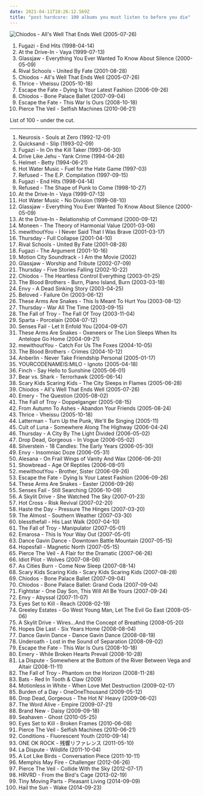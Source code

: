 ```yaml
---
date: 2021-04-11T10:26:12.569Z
title: "post hardcore: 100 albums you must listen to before you die"
---
```

![Chiodos - All&#39;s Well That Ends Well (2005-07-26)](http://coverartarchive.org/release/0615cf12-505d-4a88-bcaa-2451da7bb28e/17952063492-500.jpg "Chiodos - All's Well That Ends Well (2005-07-26)")
<ol class="albums">
<li data-cover="http://coverartarchive.org/release/3c1d5669-ae58-33db-b98d-ef346b55acc7/26546641163-500.jpg" data-tags="post-hardcore" role="button">Fugazi - End Hits (1998-04-14)</li>
<li data-cover="https://img.discogs.com/ifHXDIv3kRCViLBL_BnMSYjcRRc=/fit-in/500x496/filters:strip_icc():format(jpeg):mode_rgb():quality(90)/discogs-images/R-880651-1301137759.jpeg.jpg" data-tags="post-hardcore" role="button">At the Drive-In - Vaya (1999-07-13)</li>
<li data-cover="http://coverartarchive.org/release/0fbf71bc-5530-35cb-be9e-fccb2ec2a9ca/19908311105-500.jpg" data-tags="post-hardcore" role="button">Glassjaw - Everything You Ever Wanted To Know About Silence (2000-05-09)</li>
<li data-cover="http://coverartarchive.org/release/f5629cbf-9f10-49fc-a72c-a263b53dfb5a/27078039118-500.jpg" data-tags="post-hardcore, post hardcore" role="button">Rival Schools - United By Fate (2001-08-28)</li>
<li data-cover="http://coverartarchive.org/release/0615cf12-505d-4a88-bcaa-2451da7bb28e/17952063492-500.jpg" data-tags="post-hardcore" role="button">Chiodos - All's Well That Ends Well (2005-07-26)</li>
<li data-cover="http://coverartarchive.org/release/8cc658aa-5ded-44e9-8a24-4e50fa0425ae/18280581390-500.jpg" data-tags="post-hardcore" role="button">Thrice - Vheissu (2005-10-18)</li>
<li data-cover="http://coverartarchive.org/release/d21c95c8-40bb-467c-b11f-218886cd0b22/8973658859-500.jpg" data-tags="post-hardcore" role="button">Escape the Fate - Dying Is Your Latest Fashion (2006-09-26)</li>
<li data-cover="http://coverartarchive.org/release/b3a8fd07-b386-47bf-97bc-5d14222e0c8c/15093179874-500.jpg" data-tags="post-hardcore" role="button">Chiodos - Bone Palace Ballet (2007-09-04)</li>
<li data-cover="http://coverartarchive.org/release/82d305e4-8d45-4673-9240-1b36da06b1eb/8973784940-500.jpg" data-tags="post-hardcore" role="button">Escape the Fate - This War Is Ours (2008-10-18)</li>
<li data-cover="http://coverartarchive.org/release/52480116-0a55-4090-a91a-7b0752f7955f/7149416698-500.jpg" data-tags="post-hardcore, emocore" role="button">Pierce The Veil - Selfish Machines (2010-06-21)</li>
</ol>
List of 100 - under the cut.
<!-- more -->

_________________

<ol class="albums">
<li data-cover="http://coverartarchive.org/release/64bb2d1b-e4ab-4808-be16-5466264c2e65/20845677913-500.jpg" data-tags="sludge, sludge metal, post-metal" role="button">
Neurosis - Souls at Zero (1992-12-01)
</li>
<li data-cover="http://coverartarchive.org/release/03d5aab6-c3f5-483e-8e41-ca99ef7dab32/28641431315-500.jpg" data-tags="rock, post hardcore" role="button">
Quicksand - Slip (1993-02-09)
</li>
<li data-cover="http://coverartarchive.org/release/35704cbf-172f-30b9-b182-824eb9da6342/7439086253-500.jpg" data-tags="post-hardcore" role="button">
Fugazi - In On the Kill Taker (1993-06-30)
</li>
<li data-cover="http://coverartarchive.org/release/883a8c08-4f08-4acc-b2a4-9f2d549ac696/23545562962-500.jpg" data-tags="post-hardcore, math rock" role="button">
Drive Like Jehu - Yank Crime (1994-04-26)
</li>
<li data-cover="http://coverartarchive.org/release/baee0b71-4a39-436b-bf62-78f46f235c00/3330961306-500.jpg" data-tags="alternative metal" role="button">
Helmet - Betty (1994-06-21)
</li>
<li data-cover="http://coverartarchive.org/release/7b572ec0-9b8f-3b54-af1b-5d3c680a20a6/21433211070-500.jpg" data-tags="punk, emo, punk rock, post-hardcore" role="button">
Hot Water Music - Fuel for the Hate Game (1997-03)
</li>
<li data-cover="http://coverartarchive.org/release/ebfb4400-5eb5-490f-ac77-5dd0a7bae786/25627484482-500.jpg" data-tags="post-hardcore, hardcore punk" role="button">
Refused - The E.P. Compilation (1997-09-15)
</li>
<li data-cover="http://coverartarchive.org/release/3c1d5669-ae58-33db-b98d-ef346b55acc7/26546641163-500.jpg" data-tags="post-hardcore" role="button">
Fugazi - End Hits (1998-04-14)
</li>
<li data-cover="https://img.discogs.com/PLsYwNCDdj9M_L3gnbau_vIS9xo=/fit-in/600x600/filters:strip_icc():format(jpeg):mode_rgb():quality(90)/discogs-images/R-16244403-1605891605-5962.jpeg.jpg" data-tags="hardcore, post-hardcore" role="button">
Refused - The Shape of Punk to Come (1998-10-27)
</li>
<li data-cover="https://img.discogs.com/ifHXDIv3kRCViLBL_BnMSYjcRRc=/fit-in/500x496/filters:strip_icc():format(jpeg):mode_rgb():quality(90)/discogs-images/R-880651-1301137759.jpeg.jpg" data-tags="post-hardcore" role="button">
At the Drive-In - Vaya (1999-07-13)
</li>
<li data-cover="https://img.discogs.com/zTITWyu4HLQARZfKbYy8vitcQU8=/fit-in/600x600/filters:strip_icc():format(jpeg):mode_rgb():quality(90)/discogs-images/R-3195794-1610802198-5098.jpeg.jpg" data-tags="punk, post-hardcore" role="button">
Hot Water Music - No Division (1999-08-10)
</li>
<li data-cover="http://coverartarchive.org/release/0fbf71bc-5530-35cb-be9e-fccb2ec2a9ca/19908311105-500.jpg" data-tags="post-hardcore" role="button">
Glassjaw - Everything You Ever Wanted To Know About Silence (2000-05-09)
</li>
<li data-cover="https://img.discogs.com/mWWmYqukf--04XnvgYW-RZqajk4=/fit-in/600x600/filters:strip_icc():format(jpeg):mode_rgb():quality(90)/discogs-images/R-381186-1573438446-4282.jpeg.jpg" data-tags="post-hardcore" role="button">
At the Drive-In - Relationship of Command (2000-09-12)
</li>
<li data-cover="http://coverartarchive.org/release/afe99ff8-5fec-4c48-82d0-bd0797752b64/4703766981-500.jpg" data-tags="punk rock, post hardcore, hopeless, emopop" role="button">
Moneen - The Theory of Harmonial Value (2001-03-06)
</li>
<li data-cover="http://coverartarchive.org/release/713deda0-0a2e-41c9-b303-d2ddac59bc5c/25421405055-500.jpg" data-tags="post hardcore, tooth and nail records" role="button">
mewithoutYou - I Never Said That I Was Brave (2001-03-17)
</li>
<li data-cover="http://coverartarchive.org/release/c4cd7298-790a-30cc-ac23-e5b5144a5cc2/27353011944-500.jpg" data-tags="post-hardcore, emo" role="button">
Thursday - Full Collapse (2001-04-10)
</li>
<li data-cover="http://coverartarchive.org/release/f5629cbf-9f10-49fc-a72c-a263b53dfb5a/27078039118-500.jpg" data-tags="post-hardcore, post hardcore" role="button">
Rival Schools - United By Fate (2001-08-28)
</li>
<li data-cover="http://coverartarchive.org/release/0e789eca-d5e5-469f-8648-9fe5c1ca68a9/9561282758-500.jpg" data-tags="post-hardcore" role="button">
Fugazi - The Argument (2001-10-16)
</li>
<li data-cover="https://img.discogs.com/tfulD_HMi8UtHRtBXTnttjY4O5U=/fit-in/600x595/filters:strip_icc():format(jpeg):mode_rgb():quality(90)/discogs-images/R-459751-1371414323-2301.jpeg.jpg" data-tags="pop punk" role="button">
Motion City Soundtrack - I Am the Movie (2002)
</li>
<li data-cover="https://img.discogs.com/DuZxiqzLd09K9H3hMhebldCqm9M=/fit-in/300x256/filters:strip_icc():format(jpeg):mode_rgb():quality(90)/discogs-images/R-464307-1117349454.jpg.jpg" data-tags="post-hardcore" role="button">
Glassjaw - Worship and Tribute (2002-07-09)
</li>
<li data-cover="http://coverartarchive.org/release/3e56d2ad-b3e8-3fe3-87c8-5ae3a2c71c09/10844781822-500.jpg" data-tags="live, post hardcore" role="button">
Thursday - Five Stories Falling (2002-10-22)
</li>
<li data-cover="http://coverartarchive.org/release/21733029-83bc-4e5c-9168-aaeb1a0974c2/25363643606-500.jpg" data-tags="post-hardcore, post hardcore" role="button">
Chiodos - The Heartless Control Everything (2003-01-25)
</li>
<li data-cover="http://coverartarchive.org/release/b2e6209b-ba91-4c35-a531-dc71c5c1fd8b/16133300898-500.jpg" data-tags="post-hardcore" role="button">
The Blood Brothers - Burn, Piano Island, Burn (2003-03-18)
</li>
<li data-cover="https://img.discogs.com/kRhGE1p4CAb52fJpgyfezYZq1rw=/fit-in/600x596/filters:strip_icc():format(jpeg):mode_rgb():quality(90)/discogs-images/R-371783-1530777030-9373.png.jpg" data-tags="screamo, post hardcore" role="button">
Envy - A Dead Sinking Story (2003-04-25)
</li>
<li data-cover="http://coverartarchive.org/release/f646e4b6-8aa4-4d0b-84f8-db0cf5bb995c/22029913217-500.jpg" data-tags="post-hardcore" role="button">
Beloved - Failure On (2003-06-12)
</li>
<li data-cover="https://img.discogs.com/lWHmK9kuimivwnEarRIGWx8megQ=/fit-in/600x593/filters:strip_icc():format(jpeg):mode_rgb():quality(90)/discogs-images/R-955515-1556813739-3408.jpeg.jpg" data-tags="post hardcore" role="button">
These Arms Are Snakes - This Is Meant To Hurt You (2003-08-12)
</li>
<li data-cover="http://coverartarchive.org/release/af6212bb-3139-3251-9a89-0e510de3ed11/2341635674-500.jpg" data-tags="post-hardcore, emo" role="button">
Thursday - War All The Time (2003-09-15)
</li>
<li data-cover="http://coverartarchive.org/release/a660c2ae-4ad9-4682-b06a-a95ffa3ab4a7/26500850268-500.jpg" data-tags="post-hardcore" role="button">
The Fall of Troy - The Fall Of Troy (2003-11-04)
</li>
<li data-cover="http://coverartarchive.org/release/8c21f963-8ca1-4d19-aed3-479495617eaa/3331901488-500.jpg" data-tags="post-hardcore" role="button">
Sparta - Porcelain (2004-07-12)
</li>
<li data-cover="http://coverartarchive.org/release/42f3b9d6-52b3-49a8-a65d-972b578decf0/5893187085-500.jpg" data-tags="emo" role="button">
Senses Fail - Let It Enfold You (2004-09-07)
</li>
<li data-cover="http://coverartarchive.org/release/1d1a12c1-31d6-4797-b28e-748d99dddbc1/13205434693-500.jpg" data-tags="post hardcore, indie, experimental, post-hardcore" role="button">
These Arms Are Snakes - Oxeneers or The Lion Sleeps When Its Antelope Go Home (2004-09-21)
</li>
<li data-cover="http://coverartarchive.org/release/735c33ce-f86e-46b5-babd-52daee949e3c/21617257302-500.jpg" data-tags="post-hardcore, indie rock" role="button">
mewithoutYou - Catch For Us The Foxes (2004-10-05)
</li>
<li data-cover="https://via.placeholder.com/450" data-tags="post-hardcore" role="button">
The Blood Brothers - Crimes (2004-10-12)
</li>
<li data-cover="http://coverartarchive.org/release/0158574e-e762-4a5f-a927-ad925172605d/17944620848-500.jpg" data-tags="alternative rock" role="button">
Anberlin - Never Take Friendship Personal (2005-01-17)
</li>
<li data-cover="http://coverartarchive.org/release/b87963f4-5f8a-4e38-a7cb-35f40e2cf839/11695934125-500.jpg" data-tags="post-rock, post hardcore, durkadurka, indie emo" role="button">
YOURCODENAMEIS:MILO - Ignoto (2005-04-18)
</li>
<li data-cover="https://img.discogs.com/MI2oAl7q5Ttmn7G4Yejrv7o-Hzw=/fit-in/489x489/filters:strip_icc():format(jpeg):mode_rgb():quality(90)/discogs-images/R-1802683-1422876109-1198.jpeg.jpg" data-tags="post-hardcore" role="button">
Finch - Say Hello to Sunshine (2005-06-01)
</li>
<li data-cover="http://coverartarchive.org/release/8f363d2a-d6b1-41ae-86b1-d52cbc0fd60f/13751812587-500.jpg" data-tags="post-hardcore, indie" role="button">
Bear vs. Shark - Terrorhawk (2005-06-14)
</li>
<li data-cover="http://coverartarchive.org/release/de811c20-f2b1-395a-a377-6ea2f1aa0ba6/24647170363-500.jpg" data-tags="post-hardcore" role="button">
Scary Kids Scaring Kids - The City Sleeps in Flames (2005-06-28)
</li>
<li data-cover="http://coverartarchive.org/release/0615cf12-505d-4a88-bcaa-2451da7bb28e/17952063492-500.jpg" data-tags="post-hardcore" role="button">
Chiodos - All's Well That Ends Well (2005-07-26)
</li>
<li data-cover="http://coverartarchive.org/release/a7337747-fa84-4d3f-aa12-e53ad43cf745/4889657836-500.jpg" data-tags="emo, christian, emocore, rock, post-hardcore" role="button">
Emery - The Question (2005-08-02)
</li>
<li data-cover="http://coverartarchive.org/release/45641120-9137-3d9b-bb47-8915b1541a3d/17802812575-500.jpg" data-tags="post-hardcore" role="button">
The Fall of Troy - Doppelganger (2005-08-15)
</li>
<li data-cover="https://img.discogs.com/PF-4IeNsOVZ5IHNmszQKaeSGVkA=/fit-in/508x451/filters:strip_icc():format(jpeg):mode_rgb():quality(90)/discogs-images/R-537138-1271067043.jpeg.jpg" data-tags="metalcore, post-hardcore, emocore" role="button">
From Autumn To Ashes - Abandon Your Friends (2005-08-24)
</li>
<li data-cover="http://coverartarchive.org/release/8cc658aa-5ded-44e9-8a24-4e50fa0425ae/18280581390-500.jpg" data-tags="post-hardcore" role="button">
Thrice - Vheissu (2005-10-18)
</li>
<li data-cover="https://img.discogs.com/bTbr1FZ58H8bTJiMJd1Avt0ozB0=/fit-in/600x591/filters:strip_icc():format(jpeg):mode_rgb():quality(90)/discogs-images/R-2262045-1273021050.jpeg.jpg" data-tags="punk, pop-punk, melodic hardcore, post hardcore, deep elm, grit, hardcore and post hardcore" role="button">
Latterman - Turn Up the Punk, We'll Be Singing (2005-11)
</li>
<li data-cover="http://coverartarchive.org/release/1fde8540-59cf-4c8d-8429-eb076d03fb05/21557052063-500.jpg" data-tags="post-metal, sludge" role="button">
Cult of Luna - Somewhere Along The Highway (2006-04-24)
</li>
<li data-cover="http://coverartarchive.org/release/93d6bfce-9c1a-38a7-bc24-13be3a4a51b8/14793961860-500.jpg" data-tags="post-hardcore, emo" role="button">
Thursday - A City By The Light Divided (2006-05-02)
</li>
<li data-cover="https://img.discogs.com/A60KFnwDmdd6gD9592hAgjboZGU=/fit-in/499x500/filters:strip_icc():format(jpeg):mode_rgb():quality(90)/discogs-images/R-2886358-1305706040.jpeg.jpg" data-tags="post-hardcore" role="button">
Drop Dead, Gorgeous - In Vogue (2006-05-02)
</li>
<li data-cover="https://img.discogs.com/73U-w7FAtiywrk_hQhIh_jGbbGg=/fit-in/600x600/filters:strip_icc():format(jpeg):mode_rgb():quality(90)/discogs-images/R-16231998-1610142155-7125.jpeg.jpg" data-tags="screamo, post-hardcore" role="button">
Silverstein - 18 Candles: The Early Years (2006-05-30)
</li>
<li data-cover="https://img.discogs.com/sogU5mtWKByinBK0l5_KSIFerBQ=/fit-in/600x598/filters:strip_icc():format(jpeg):mode_rgb():quality(90)/discogs-images/R-867269-1491971657-7535.jpeg.jpg" data-tags="screamo" role="button">
Envy - Insomniac Doze (2006-05-31)
</li>
<li data-cover="http://coverartarchive.org/release/57eafc78-cefd-4048-baf0-073739ee918e/3014173374-500.jpg" data-tags="screamo, emocore, post-hardcore" role="button">
Alesana - On Frail Wings of Vanity And Wax (2006-06-20)
</li>
<li data-cover="https://via.placeholder.com/450" data-tags="post hardcore, raw rock" role="button">
Showbread - Age Of Reptiles (2006-08-01)
</li>
<li data-cover="http://coverartarchive.org/release/5ce948fc-a995-4c62-8f00-3f5db5700341/4889935052-500.jpg" data-tags="indie rock" role="button">
mewithoutYou - Brother, Sister (2006-09-26)
</li>
<li data-cover="http://coverartarchive.org/release/d21c95c8-40bb-467c-b11f-218886cd0b22/8973658859-500.jpg" data-tags="post-hardcore" role="button">
Escape the Fate - Dying Is Your Latest Fashion (2006-09-26)
</li>
<li data-cover="https://img.discogs.com/XWBPucx_MnBGY2_OF_I_3eg6kwQ=/fit-in/240x240/filters:strip_icc():format(jpeg):mode_rgb():quality(90)/discogs-images/R-1027802-1185707476.jpeg.jpg" data-tags="post-hardcore, post hardcore" role="button">
These Arms Are Snakes - Easter (2006-09-26)
</li>
<li data-cover="https://img.discogs.com/79232wWfyj9nvp1eZTSxuwkreI0=/fit-in/350x350/filters:strip_icc():format(jpeg):mode_rgb():quality(90)/discogs-images/R-3890719-1348261446-2446.jpeg.jpg" data-tags="post-hardcore" role="button">
Senses Fail - Still Searching (2006-10-09)
</li>
<li data-cover="http://coverartarchive.org/release/2c7efad2-73f2-4652-b6b6-2ec78963fcf6/8691616470-500.jpg" data-tags="post-hardcore" role="button">
A Skylit Drive - She Watched The Sky (2007-01-23)
</li>
<li data-cover="http://coverartarchive.org/release/a219c008-8194-401e-bdf2-1d775b90f9bc/3330992900-500.jpg" data-tags="post-hardcore, screamo" role="button">
Hot Cross - Risk Revival (2007-02-20)
</li>
<li data-cover="http://coverartarchive.org/release/818aa8f1-d844-48e4-bc21-1c3c9589d488/26249216838-500.jpg" data-tags="metalcore" role="button">
Haste the Day - Pressure The Hinges (2007-03-20)
</li>
<li data-cover="http://coverartarchive.org/release/f1f6c952-8761-497d-9d25-4ee399198093/4889467365-500.jpg" data-tags="rock, alternative rock, post-hardcore, alternative" role="button">
The Almost - Southern Weather (2007-03-30)
</li>
<li data-cover="http://coverartarchive.org/release/a8403ef9-d956-48f3-8617-8c6ba5070ccd/18892961265-500.jpg" data-tags="emocore, post-hardcore, metalcore" role="button">
blessthefall - His Last Walk (2007-04-10)
</li>
<li data-cover="https://img.discogs.com/F0PJpap4eBWr5cbsS72NJ-CgUBo=/fit-in/600x539/filters:strip_icc():format(jpeg):mode_rgb():quality(90)/discogs-images/R-1071802-1215843325.jpeg.jpg" data-tags="post-hardcore" role="button">
The Fall of Troy - Manipulator (2007-05-01)
</li>
<li data-cover="http://coverartarchive.org/release/e7ff2419-8d8d-4c5a-a5b0-fa355924cc62/17979913063-500.jpg" data-tags="post-hardcore" role="button">
Emarosa - This Is Your Way Out (2007-05-01)
</li>
<li data-cover="http://coverartarchive.org/release/c2753149-fc02-4804-a989-b537b7016489/6515469434-500.jpg" data-tags="post-hardcore" role="button">
Dance Gavin Dance - Downtown Battle Mountain (2007-05-15)
</li>
<li data-cover="http://coverartarchive.org/release/32d5088f-fe26-4343-9f9d-603a20a172cd/3330982026-500.jpg" data-tags="post-hardcore, post hardcore" role="button">
Hopesfall - Magnetic North (2007-05-15)
</li>
<li data-cover="http://coverartarchive.org/release/fa7ea6f2-f2d9-4dd3-9236-5287a6b56272/7163668976-500.jpg" data-tags="post-hardcore" role="button">
Pierce The Veil - A Flair for the Dramatic (2007-06-26)
</li>
<li data-cover="http://coverartarchive.org/release/e49596a4-6ace-4323-88fb-a17e50b89949/23422894631-500.jpg" data-tags="post hardcore" role="button">
Idiot Pilot - Wolves (2007-08-06)
</li>
<li data-cover="http://coverartarchive.org/release/ee9ec74d-56be-4899-aa21-48222372ba27/23360195848-500.jpg" data-tags="post-hardcore" role="button">
As Cities Burn - Come Now Sleep (2007-08-14)
</li>
<li data-cover="http://coverartarchive.org/release/1ea46d2e-a7a3-4199-8f71-9897b4ef06e5/26813472714-500.jpg" data-tags="screamo, post-hardcore" role="button">
Scary Kids Scaring Kids - Scary Kids Scaring Kids (2007-08-28)
</li>
<li data-cover="http://coverartarchive.org/release/b3a8fd07-b386-47bf-97bc-5d14222e0c8c/15093179874-500.jpg" data-tags="post-hardcore" role="button">
Chiodos - Bone Palace Ballet (2007-09-04)
</li>
<li data-cover="http://coverartarchive.org/release/ae7d34e9-832a-4741-bd70-32313de0c3c4/16175419154-500.jpg" data-tags="post-hardcore" role="button">
Chiodos - Bone Palace Ballet: Grand Coda (2007-09-04)
</li>
<li data-cover="https://img.discogs.com/xhjN9NcWslRcV4nJ2gAVIYMpRzo=/fit-in/600x600/filters:strip_icc():format(jpeg):mode_rgb():quality(90)/discogs-images/R-1604393-1231608609.jpeg.jpg" data-tags="rock, post-hardcore" role="button">
Fightstar - One Day Son, This Will All Be Yours (2007-09-24)
</li>
<li data-cover="http://coverartarchive.org/release/c9e6c985-7f39-3cbc-8692-fca3d822cd5c/4897579227-500.jpg" data-tags="screamo, post hardcore" role="button">
Envy - Abyssal (2007-11-07)
</li>
<li data-cover="https://img.discogs.com/1PvyKtZ-ooTwaD0TkN-cxj5VoGE=/fit-in/600x605/filters:strip_icc():format(jpeg):mode_rgb():quality(90)/discogs-images/R-3650727-1533415894-4992.jpeg.jpg" data-tags="post-hardcore, screamo" role="button">
Eyes Set to Kill - Reach (2008-02-19)
</li>
<li data-cover="http://coverartarchive.org/release/5d9a3787-a6ae-475a-b93e-1c72a18c7018/3330594215-500.jpg" data-tags="post-hardcore" role="button">
Greeley Estates - Go West Young Man, Let The Evil Go East (2008-05-06)
</li>
<li data-cover="http://coverartarchive.org/release/1a157f06-d2f8-41c1-8ef0-0fced6b12b7a/15093516792-500.jpg" data-tags="screamo, post-hardcore, metalcore, hardcore, emo, emocore" role="button">
A Skylit Drive - Wires...And the Concept of Breathing (2008-05-20)
</li>
<li data-cover="https://img.discogs.com/G_2D0AjMs78K4xMs5169gOnfx9Q=/fit-in/300x298/filters:strip_icc():format(jpeg):mode_rgb():quality(90)/discogs-images/R-3168720-1318866783.jpeg.jpg" data-tags="emocore, screamo, post-hardcore, post hardcore" role="button">
Hopes Die Last - Six Years Home (2008-08-04)
</li>
<li data-cover="http://coverartarchive.org/release/d3eab0f0-0f87-40bd-877e-cedd895fb9c8/6532860840-500.jpg" data-tags="post-hardcore, experimental" role="button">
Dance Gavin Dance - Dance Gavin Dance (2008-08-19)
</li>
<li data-cover="http://coverartarchive.org/release/257fc109-3150-431b-8670-39bec0b62e08/28727135104-500.jpg" data-tags="post-hardcore, metalcore" role="button">
Underoath - Lost in the Sound of Separation (2008-09-02)
</li>
<li data-cover="http://coverartarchive.org/release/82d305e4-8d45-4673-9240-1b36da06b1eb/8973784940-500.jpg" data-tags="post-hardcore" role="button">
Escape the Fate - This War Is Ours (2008-10-18)
</li>
<li data-cover="http://coverartarchive.org/release/4aec65c1-e1c7-4ba2-bec7-1ecabc49e40d/4889664504-500.jpg" data-tags="post-hardcore" role="button">
Emery - While Broken Hearts Prevail (2008-10-28)
</li>
<li data-cover="http://coverartarchive.org/release/a4e48e1b-510f-4671-b51c-ae66fa6adfa7/9206975708-500.jpg" data-tags="post-hardcore" role="button">
La Dispute - Somewhere at the Bottom of the River Between Vega and Altair (2008-11-11)
</li>
<li data-cover="http://coverartarchive.org/release/df45d0f3-7ce4-4e18-8a59-6d87103829cc/8703023202-500.jpg" data-tags="progressive rock, progressive, post-hardcore" role="button">
The Fall of Troy - Phantom on the Horizon (2008-11-28)
</li>
<li data-cover="http://coverartarchive.org/release/dddf0c43-c13e-4369-9639-b8dd6fcd9670/10875440689-500.jpg" data-tags="math rock, post punk, post hardcore, progressive post hardcore, mathpop mathrock indie, weas que planeo escuchar" role="button">
Bats - Red In Tooth & Claw (2009)
</li>
<li data-cover="http://coverartarchive.org/release/ad2162b9-c8b8-43dc-89ba-dd3e73243a6e/7151854920-500.jpg" data-tags="metalcore, screamo, hardcore, post-hardcore" role="button">
Motionless in White - When Love Met Destruction (2009-02-17)
</li>
<li data-cover="http://coverartarchive.org/release/0872256a-1e32-457c-877f-18c9d8d28af7/17951540112-500.jpg" data-tags="post-hardcore, screamo" role="button">
Burden of a Day - OneOneThousand (2009-05-12)
</li>
<li data-cover="https://img.discogs.com/mZ7qhw-XeNVnSyJ7ptzX1LRr5cI=/fit-in/600x600/filters:strip_icc():format(jpeg):mode_rgb():quality(90)/discogs-images/R-1804365-1244402724.jpeg.jpg" data-tags="post-hardcore" role="button">
Drop Dead, Gorgeous - The Hot N' Heavy (2009-06-02)
</li>
<li data-cover="http://coverartarchive.org/release/8cb08444-26c6-48e8-a0a9-b30126895e7e/19429003524-500.jpg" data-tags="post-hardcore" role="button">
The Word Alive - Empire (2009-07-21)
</li>
<li data-cover="http://coverartarchive.org/release/aa69a080-f4bd-44cd-bc3d-513880be9ea5/9465797397-500.jpg" data-tags="alternative rock" role="button">
Brand New - Daisy (2009-09-18)
</li>
<li data-cover="http://coverartarchive.org/release/d44a4860-fa76-4418-b104-fedf7c7eb211/4896550705-500.jpg" data-tags="emo, pop punk, post hardcore, vvv" role="button">
Seahaven - Ghost (2010-05-25)
</li>
<li data-cover="http://coverartarchive.org/release/994bc37e-941a-4bd9-a49a-622049b1d23a/18004497580-500.jpg" data-tags="metalcore, post hardcore" role="button">
Eyes Set to Kill - Broken Frames (2010-06-08)
</li>
<li data-cover="http://coverartarchive.org/release/52480116-0a55-4090-a91a-7b0752f7955f/7149416698-500.jpg" data-tags="post-hardcore, emocore" role="button">
Pierce The Veil - Selfish Machines (2010-06-21)
</li>
<li data-cover="https://img.discogs.com/h8mSdwLyHnh0wIZRLtg5I05DwcM=/fit-in/600x600/filters:strip_icc():format(jpeg):mode_rgb():quality(90)/discogs-images/R-6296987-1415845055-8582.jpeg.jpg" data-tags="rock, alternative, pop punk, post-hardcore, emocore, post hardcore, emopop" role="button">
Conditions - Fluorescent Youth (2010-09-14)
</li>
<li data-cover="http://coverartarchive.org/release/f03fc5b3-2ef7-4191-9386-7eed09d76090/3429279743-500.jpg" data-tags="emo, post-hardcore, j-rock, post hardcore" role="button">
ONE OK ROCK - 残響リファレンス (2011-05-10)
</li>
<li data-cover="http://coverartarchive.org/release/db01945e-9945-4166-8e89-62daeac038c5/3366772511-500.jpg" data-tags="post-hardcore" role="button">
La Dispute - Wildlife (2011-10-04)
</li>
<li data-cover="http://coverartarchive.org/release/069afaf0-b814-4d38-b28b-50142f32e059/13185182232-500.jpg" data-tags="post-hardcore" role="button">
A Lot Like Birds - Conversation Piece (2011-10-11)
</li>
<li data-cover="http://coverartarchive.org/release/7231fc60-0198-4931-8bfc-bb06ce6cdf96/1258512420-500.jpg" data-tags="post-hardcore" role="button">
Memphis May Fire - Challenger (2012-06-26)
</li>
<li data-cover="http://coverartarchive.org/release/7888bbb8-204b-4701-9f15-ade723cd94ee/7163718243-500.jpg" data-tags="post-hardcore" role="button">
Pierce The Veil - Collide With the Sky (2012-07-17)
</li>
<li data-cover="http://coverartarchive.org/release/6bb0a19b-76b4-462a-90c0-2cfff5a12e6b/12269779243-500.jpg" data-tags="post-hardcore, post hardcore" role="button">
HRVRD - From the Bird's Cage (2013-02-19)
</li>
<li data-cover="http://coverartarchive.org/release/19c37c03-f88c-42f2-9465-263c227bc5bf/8360571008-500.jpg" data-tags="post-hardcore" role="button">
Tiny Moving Parts - Pleasant Living (2014-09-09)
</li>
<li data-cover="http://coverartarchive.org/release/d6bdb2f8-4a41-4d2b-96ab-ead862853b91/8508805859-500.jpg" data-tags="post-hardcore" role="button">
Hail the Sun - Wake (2014-09-23)
</li>
</ol>